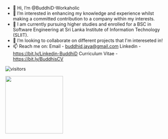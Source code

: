 - 👋 Hi, I’m @BuddhiD-Workaholic
- 👀 I’m interested in enhancing my knowledge and experience whilst making a committed contribution to a company within my interests.
- 🌱 I am currently pursuing higher studies and enrolled for a BSC in Software Engineering at Sri Lanka Institute of Information Technology (SLIIT).
- 💞️ I’m looking to collaborate on different projects that I'm intereseted in!
- 📫 Reach me on: 
                 Email - buddhid.jaya@gmail.com
                 Linkedin - https://bit.ly/Linkedin-BuddhiD
                 Curriculum Vitae - https://bit.ly/BuddhisCV
                 
![visitors](https://visitor-badge.glitch.me/badge?page_id=page.id)

<img height="180em" src="https://github-readme-stats.vercel.app/api?username=BuddhiD-Workaholic&show_icons=true&hide_border=true&&count_private=true&include_all_commits=true" />

<!---
BuddhiD-Workaholic/BuddhiD-Workaholic is a ✨ special ✨ repository because its `README.md` (this file) appears on your GitHub profile.
You can click the Preview link to take a look at your changes.
--->
